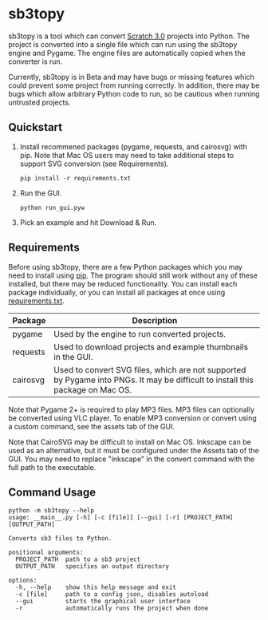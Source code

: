 # sb3topy

sb3topy is a tool which can convert [Scratch 3.0](https://scratch.mit.edu) projects into Python. The project is converted into a single file which can run using the sb3topy engine and Pygame. The engine files are automatically copied when the converter is run.

Currently, sb3topy is in Beta and may have bugs or missing features which could prevent some project from running correctly. In addition, there may be bugs which allow arbitrary Python code to run, so be cautious when running untrusted projects.

## Quickstart

1. Install recommened packages (pygame, requests, and cairosvg) with pip. Note that Mac OS users may need to take additional steps to support SVG conversion (see Requirements).

   ```pip install -r requirements.txt```

2. Run the GUI.

    ```python run_gui.pyw```

3. Pick an example and hit Download & Run.

## Requirements

Before using sb3topy, there are a few Python packages which you may need to install using [pip](https://pypi.org/project/pip/). The program should still work without any of these installed, but there may be reduced functionality. You can install each package individually, or you can install all packages at once using [requirements.txt](requirements.txt).

| Package | Description |
| - | - |
| pygame | Used by the engine to run converted projects. |
| requests | Used to download projects and example thumbnails in the GUI. |
| cairosvg | Used to convert SVG files, which are not supported by Pygame into PNGs. It may be difficult to install this package on Mac OS. |

Note that Pygame 2+ is required to play MP3 files. MP3 files can optionally be converted using VLC player. To enable MP3 conversion or convert using a custom command, see the assets tab of the GUI.

Note that CairoSVG may be difficult to install on Mac OS. Inkscape can be used as an alternative, but it must be configured under the Assets tab of the GUI. You may need to replace "inkscape" in the convert command with the full path to the executable.

## Command Usage

```
python -m sb3topy --help
usage: __main__.py [-h] [-c [file]] [--gui] [-r] [PROJECT_PATH] [OUTPUT_PATH]

Converts sb3 files to Python.

positional arguments:
  PROJECT_PATH  path to a sb3 project
  OUTPUT_PATH   specifies an output directory

options:
  -h, --help    show this help message and exit
  -c [file]     path to a config json, disables autoload
  --gui         starts the graphical user interface
  -r            automatically runs the project when done
```

